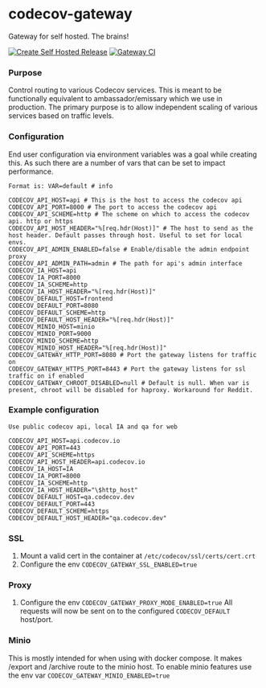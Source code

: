 # codecov-gateway
Gateway for self hosted. The brains!

[![Create Self Hosted Release](https://github.com/codecov/codecov-gateway/actions/workflows/self-hosted-release.yml/badge.svg)](https://github.com/codecov/codecov-gateway/actions/workflows/self-hosted-release.yml)
[![Gateway CI](https://github.com/codecov/codecov-gateway/actions/workflows/ci.yml/badge.svg?event=push)](https://github.com/codecov/codecov-gateway/actions/workflows/ci.yml)

### Purpose
Control routing to various Codecov services. This is meant to be functionally equivalent to ambassador/emissary which we use in production. The primary purpose is to allow independent scaling of various services based on traffic levels.

### Configuration
End user configuration via environment variables was a goal while creating this. As such there are a number of vars that can be set to impact performance.
```text
Format is: VAR=default # info

CODECOV_API_HOST=api # This is the host to access the codecov api
CODECOV_API_PORT=8000 # The port to access the codecov api
CODECOV_API_SCHEME=http # The scheme on which to access the codecov api. http or https
CODECOV_API_HOST_HEADER="%[req.hdr(Host)]" # The host to send as the host header. Default passes through host. Useful to set for local envs.
CODECOV_API_ADMIN_ENABLED=false # Enable/disable the admin endpoint proxy
CODECOV_API_ADMIN_PATH=admin # The path for api's admin interface
CODECOV_IA_HOST=api
CODECOV_IA_PORT=8000
CODECOV_IA_SCHEME=http
CODECOV_IA_HOST_HEADER="%[req.hdr(Host)]"
CODECOV_DEFAULT_HOST=frontend
CODECOV_DEFAULT_PORT=8080
CODECOV_DEFAULT_SCHEME=http
CODECOV_DEFAULT_HOST_HEADER="%[req.hdr(Host)]"
CODECOV_MINIO_HOST=minio
CODECOV_MINIO_PORT=9000
CODECOV_MINIO_SCHEME=http
CODECOV_MINIO_HOST_HEADER="%[req.hdr(Host)]"
CODECOV_GATEWAY_HTTP_PORT=8080 # Port the gateway listens for traffic on
CODECOV_GATEWAY_HTTPS_PORT=8443 # Port the gateway listens for ssl traffic on if enabled
CODECOV_GATEWAY_CHROOT_DISABLED=null # Default is null. When var is present, chroot will be disabled for haproxy. Workaround for Reddit.
```
### Example configuration
```text
Use public codecov api, local IA and qa for web

CODECOV_API_HOST=api.codecov.io
CODECOV_API_PORT=443
CODECOV_API_SCHEME=https
CODECOV_API_HOST_HEADER=api.codecov.io
CODECOV_IA_HOST=IA
CODECOV_IA_PORT=8000
CODECOV_IA_SCHEME=http
CODECOV_IA_HOST_HEADER="\$http_host"
CODECOV_DEFAULT_HOST=qa.codecov.dev
CODECOV_DEFAULT_PORT=443
CODECOV_DEFAULT_SCHEME=https
CODECOV_DEFAULT_HOST_HEADER="qa.codecov.dev"
```

### SSL
1. Mount a valid cert in the container at `/etc/codecov/ssl/certs/cert.crt`
2. Configure the env `CODECOV_GATEWAY_SSL_ENABLED=true`

### Proxy
1. Configure the env `CODECOV_GATEWAY_PROXY_MODE_ENABLED=true`
All requests will now be sent on to the configured `CODECOV_DEFAULT` host/port.

### Minio
This is mostly intended for when using with docker compose. It makes /export and /archive route to the minio host. To enable minio features use the env var `CODECOV_GATEWAY_MINIO_ENABLED=true`
